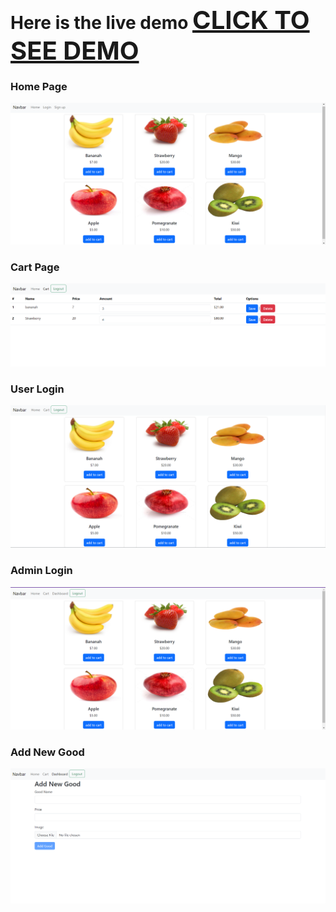 # Here is the live demo <a href="https://rewanmuhamed1.github.io/simple-ecommerce-angular/" style="font-size: 40px">CLICK TO SEE DEMO</a>
### Home Page
![](projectImges/home-page.png)
### Cart Page
![](projectImges/cart.png)
### User Login
![](projectImges/user-login.png)
### Admin Login
![](projectImges/admin-login.png)
### Add New Good
![](projectImges/add-new-good.png)

